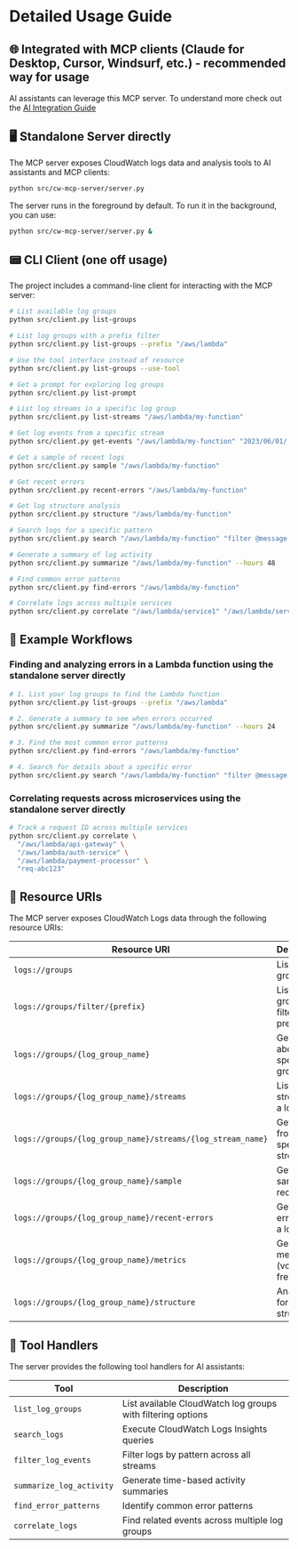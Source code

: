 # Detailed Usage Guide

## 🌐 Integrated with MCP clients (Claude for Desktop, Cursor, Windsurf, etc.) - recommended way for usage

AI assistants can leverage this MCP server. To understand more check out the [AI Integration Guide](./ai-integration.md)

## 🖥️ Standalone Server directly

The MCP server exposes CloudWatch logs data and analysis tools to AI assistants and MCP clients:

```bash
python src/cw-mcp-server/server.py
```

The server runs in the foreground by default. To run it in the background, you can use:

```bash
python src/cw-mcp-server/server.py &
```

## 📟 CLI Client (one off usage)

The project includes a command-line client for interacting with the MCP server:

```bash
# List available log groups
python src/client.py list-groups

# List log groups with a prefix filter
python src/client.py list-groups --prefix "/aws/lambda"

# Use the tool interface instead of resource
python src/client.py list-groups --use-tool

# Get a prompt for exploring log groups
python src/client.py list-prompt

# List log streams in a specific log group
python src/client.py list-streams "/aws/lambda/my-function"

# Get log events from a specific stream
python src/client.py get-events "/aws/lambda/my-function" "2023/06/01/[$LATEST]abcdef123456"

# Get a sample of recent logs
python src/client.py sample "/aws/lambda/my-function"

# Get recent errors
python src/client.py recent-errors "/aws/lambda/my-function"

# Get log structure analysis
python src/client.py structure "/aws/lambda/my-function"

# Search logs for a specific pattern
python src/client.py search "/aws/lambda/my-function" "filter @message like 'error'"

# Generate a summary of log activity
python src/client.py summarize "/aws/lambda/my-function" --hours 48

# Find common error patterns
python src/client.py find-errors "/aws/lambda/my-function"

# Correlate logs across multiple services
python src/client.py correlate "/aws/lambda/service1" "/aws/lambda/service2" "OrderId: 12345"
```

## 🧩 Example Workflows

### Finding and analyzing errors in a Lambda function using the standalone server directly

```bash
# 1. List your log groups to find the Lambda function
python src/client.py list-groups --prefix "/aws/lambda"

# 2. Generate a summary to see when errors occurred
python src/client.py summarize "/aws/lambda/my-function" --hours 24

# 3. Find the most common error patterns
python src/client.py find-errors "/aws/lambda/my-function"

# 4. Search for details about a specific error
python src/client.py search "/aws/lambda/my-function" "filter @message like 'ConnectionError'"
```

### Correlating requests across microservices using the standalone server directly

```bash
# Track a request ID across multiple services
python src/client.py correlate \
  "/aws/lambda/api-gateway" \
  "/aws/lambda/auth-service" \
  "/aws/lambda/payment-processor" \
  "req-abc123"
```

## 🔗 Resource URIs

The MCP server exposes CloudWatch Logs data through the following resource URIs:

| Resource URI | Description |
|--------------|-------------|
| `logs://groups` | List all log groups |
| `logs://groups/filter/{prefix}` | List log groups filtered by prefix |
| `logs://groups/{log_group_name}` | Get details about a specific log group |
| `logs://groups/{log_group_name}/streams` | List streams for a log group |
| `logs://groups/{log_group_name}/streams/{log_stream_name}` | Get events from a specific log stream |
| `logs://groups/{log_group_name}/sample` | Get a sample of recent logs |
| `logs://groups/{log_group_name}/recent-errors` | Get recent errors from a log group |
| `logs://groups/{log_group_name}/metrics` | Get log metrics (volume, frequency) |
| `logs://groups/{log_group_name}/structure` | Analyze log format and structure |

## 🧰 Tool Handlers

The server provides the following tool handlers for AI assistants:

| Tool | Description |
|------|-------------|
| `list_log_groups` | List available CloudWatch log groups with filtering options |
| `search_logs` | Execute CloudWatch Logs Insights queries |
| `filter_log_events` | Filter logs by pattern across all streams |
| `summarize_log_activity` | Generate time-based activity summaries |
| `find_error_patterns` | Identify common error patterns |
| `correlate_logs` | Find related events across multiple log groups | 